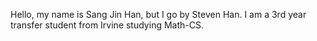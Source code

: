Hello, my name is Sang Jin Han, but I go by Steven Han. 
I am a 3rd year transfer student from Irvine studying Math-CS.
